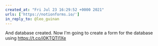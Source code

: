 ```yaml
---
created_at: "Fri Jul 23 16:29:52 +0000 2021"
urls: ['https://notionforms.io/']
in_reply_to: @leo_guinan
---
```


And database created. Now I'm going to create a form for the database using https://t.co/i0KTQTI1Xe